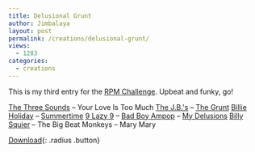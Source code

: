 ```yaml
---
title: Delusional Grunt
author: Jimbalaya
layout: post
permalink: /creations/delusional-grunt/
views:
  - 1283
categories:
  - creations
---
```


This is my third entry for the [RPM Challenge][2]. Upbeat and funky, go!

  [2]: http://www.rpmchallenge.com/

[The Three Sounds][3] – Your Love Is Too Much
[The J.B.'s][4] – [The Grunt][5]
[Billie Holiday][6] – [Summertime][7]
[9 Lazy 9][8] – [Bad Boy][9][
Ampop][10] – [My Delusions][11]
[Billy Squier][12] – The Big Beat
Monkeys – Mary Mary

 [3]: http://itunes.apple.com/WebObjects/MZStore.woa/wa/viewArtist?id=74295705 "The Three Sounds on iTunes"
 [4]: http://itunes.apple.com/WebObjects/MZStore.woa/wa/viewArtist?id=250518 "The J.B.'s on iTunes"
 [5]: http://itunes.apple.com/WebObjects/MZStore.woa/wa/viewAlbum?i=61350781%26id=854878%26s=143441 "The Grunt on iTunes"
 [6]: http://itunes.apple.com/WebObjects/MZStore.woa/wa/viewArtist?id=37299 "Billie Holiday on iTunes"
 [7]: http://itunes.apple.com/WebObjects/MZStore.woa/wa/viewAlbum?i=309250762%26id=309249913%26s=143441 "Summertime on iTunes"
 [8]: http://itunes.apple.com/WebObjects/MZStore.woa/wa/viewArtist?id=3634729 "9 Lazy 9 on iTunes"
 [9]: http://itunes.apple.com/WebObjects/MZStore.woa/wa/viewAlbum?i=122699692%26id=122699082%26s=143441 "Bad Boy on iTunes"
 [10]: http://itunes.apple.com/WebObjects/MZStore.woa/wa/viewArtist?id=82009896 "Ampop on iTunes"
 [11]: http://itunes.apple.com/WebObjects/MZStore.woa/wa/viewAlbum?i=213626970%26id=213626887%26s=143441 "My Delusions on iTunes"
 [12]: http://itunes.apple.com/WebObjects/MZStore.woa/wa/viewArtist?id=489167 "Billy Squier on iTunes"

 <p><audio src='/audio/creations/Jimbalaya-RPM_Challenge_2008-03-Delusional_Grunt.mp3' preload='auto' /></p>

[Download][14]{: .radius .button}

 [14]: /audio/creations/Jimbalaya-RPM_Challenge_2008-03-Delusional_Grunt.mp3 "Download Jimbalaya - Delusional Grunt"
